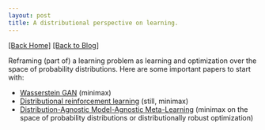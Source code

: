 ```yaml
---
layout: post
title: A distributional perspective on learning.  
---  
```

[[Back Home]](/)  [[Back to Blog]](/blogs/post)  

Reframing (part of) a learning problem as learning and optimization over the space of probability distributions. 
Here are some important papers to start with: 


* [Wasserstein GAN](https://arxiv.org/abs/1701.07875) (minimax)
* [Distributional reinforcement learning](https://arxiv.org/abs/1707.06887) (still, minimax)
* [Distribution-Agnostic Model-Agnostic Meta-Learning](https://arxiv.org/pdf/2002.04766v1.pdf) (minimax on the space of probability distributions or distributionally robust optimization)